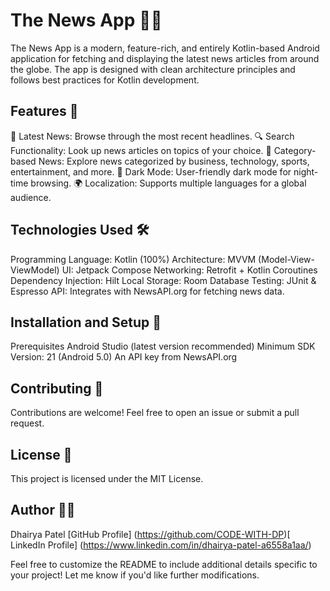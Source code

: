 # **The News App 📱📰**

The News App is a modern, feature-rich, and entirely Kotlin-based Android application for fetching and displaying the latest news articles from around the globe. The app is designed with clean architecture principles and follows best practices for Kotlin development.

## Features 🌟

📰 Latest News: Browse through the most recent headlines.
🔍 Search Functionality: Look up news articles on topics of your choice.
📂 Category-based News: Explore news categorized by business, technology, sports, entertainment, and more.
🌙 Dark Mode: User-friendly dark mode for night-time browsing.
🌍 Localization: Supports multiple languages for a global audience.

## Technologies Used 🛠️

Programming Language: Kotlin (100%)
Architecture: MVVM (Model-View-ViewModel)
UI: Jetpack Compose
Networking: Retrofit + Kotlin Coroutines
Dependency Injection: Hilt
Local Storage: Room Database
Testing: JUnit & Espresso
API: Integrates with NewsAPI.org for fetching news data.

## Installation and Setup 🚀
Prerequisites
Android Studio (latest version recommended)
Minimum SDK Version: 21 (Android 5.0)
An API key from NewsAPI.org

## Contributing 🤝
Contributions are welcome! Feel free to open an issue or submit a pull request.

## License 📜
This project is licensed under the MIT License.

## Author 👨‍💻
Dhairya Patel
[GitHub Profile] (https://github.com/CODE-WITH-DP)[
LinkedIn Profile] (https://www.linkedin.com/in/dhairya-patel-a6558a1aa/)

Feel free to customize the README to include additional details specific to your project! Let me know if you'd like further modifications.
